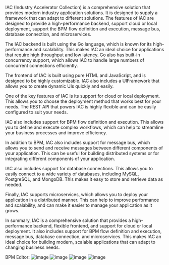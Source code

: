IAC (Industry Accelerator Collection) is a comprehensive solution that provides modern industry application solutions. It is designed to supply a framework that can adapt to different solutions. The features of IAC are designed to provide a high-performance backend, support cloud or local deployment, support the BPM flow definition and execution, message bus, database connection, and microservices.

The IAC backend is built using the Go language, which is known for its high-performance and scalability. This makes IAC an ideal choice for applications that require high throughput and low latency. Go also has built-in concurrency support, which allows IAC to handle large numbers of concurrent connections efficiently.

The frontend of IAC is built using pure HTML and JavaScript, and is designed to be highly customizable. IAC also includes a UIFramework that allows you to create dynamic UIs quickly and easily.

One of the key features of IAC is its support for cloud or local deployment. This allows you to choose the deployment method that works best for your needs. The REST API that powers IAC is highly flexible and can be easily configured to suit your needs.

IAC also includes support for BPM flow definition and execution. This allows you to define and execute complex workflows, which can help to streamline your business processes and improve efficiency.

In addition to BPM, IAC also includes support for message bus, which allows you to send and receive messages between different components of your application. This can be useful for building distributed systems or for integrating different components of your application.

IAC also includes support for database connections. This allows you to easily connect to a wide variety of databases, including MySQL, PostgreSQL, and MongoDB. This makes it easy to store and retrieve data as needed.

Finally, IAC supports microservices, which allows you to deploy your application in a distributed manner. This can help to improve performance and scalability, and can make it easier to manage your application as it grows.

In summary, IAC is a comprehensive solution that provides a high-performance backend, flexible frontend, and support for cloud or local deployment. It also includes support for BPM flow definition and execution, message bus, database connection, and microservices. This makes IAC an ideal choice for building modern, scalable applications that can adapt to changing business needs.

BPM Editor:
![image](https://github.com/mdaxf/iac/assets/23530144/271f7801-30d1-41cc-a47a-3df96d5c8d93)
![image](https://github.com/mdaxf/iac/assets/23530144/59b2e3dc-38c5-412a-8830-8fa194fd94e3)
![image](https://github.com/mdaxf/iac/assets/23530144/d90c2cf1-0fc1-4a28-9b4b-47730660571d)
![image](https://github.com/mdaxf/iac/assets/23530144/8fe5699b-f3b0-42de-8b0a-b1b07fc619f2)

